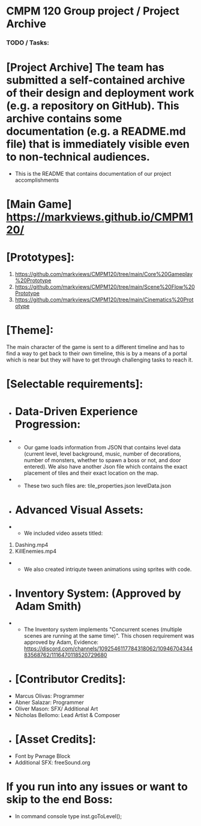 # CMPM 120 Group project / Project Archive

### TODO / Tasks:

# [Project Archive] The team has submitted a self-contained archive of their design and deployment work (e.g. a repository on GitHub). This archive contains some documentation (e.g. a README.md file) that is immediately visible even to non-technical audiences.
* This is the README that contains documentation of our project accomplishments
# [Main Game] https://markviews.github.io/CMPM120/
# [Prototypes]: 
1. https://github.com/markviews/CMPM120/tree/main/Core%20Gameplay%20Prototype
2. https://github.com/markviews/CMPM120/tree/main/Scene%20Flow%20Prototype
3. https://github.com/markviews/CMPM120/tree/main/Cinematics%20Prototype
# [Theme]: 
The main character of the game is sent to a different timeline and has to find a way to get back to their own timeline, this is by a means of a portal which is near but they will have to get through challenging tasks to reach it.
# [Selectable requirements]:
* # Data-Driven Experience Progression: 
* * Our game loads information from JSON that contains level data (current level, level background, music, number of decorations, number of monsters, whether to spawn a boss or not, and door entered). We also have another Json file which contains the exact placement of tiles and their exact location on the map. 
* * These two such files are: tile_properties.json levelData.json
* # Advanced Visual Assets:
* * We included video assets titled:
1. Dashing.mp4
2. KillEnemies.mp4
* * We also created intriqute tween animations using sprites with code.
* # Inventory System: (Approved by Adam Smith)
* * The Inventory system implements "Concurrent scenes (multiple scenes are running at the same time)". This chosen requirement was approved by Adam, Evidence: https://discord.com/channels/1092546117784318062/1094670434483568762/1116470118520729680
* # [Contributor Credits]:
* Marcus Olivas: Programmer
* Abner Salazar: Programmer
* Oliver Mason:  SFX/ Additional Art
* Nicholas Bellomo: Lead Artist & Composer
* # [Asset Credits]:
* Font by Pwnage Block
* Additional SFX: freeSound.org

# If you run into any issues or want to skip to the end Boss: 
* In command console type inst.goToLevel();

